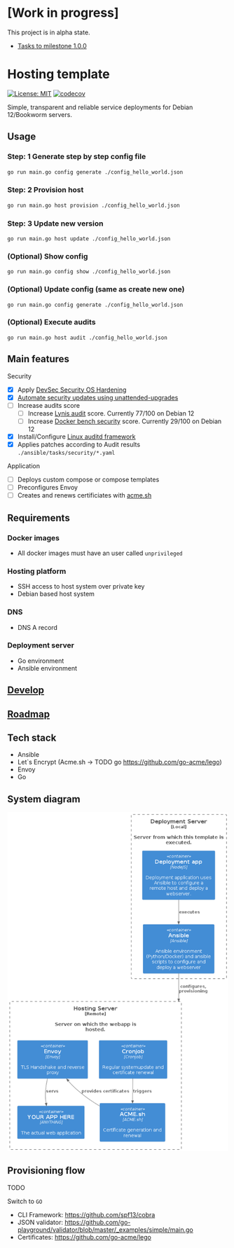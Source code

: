 # [Work in progress]

This project is in alpha state.
- [Tasks to milestone 1.0.0](https://github.com/Trenrod/HostingTemplate/milestone/1)

# Hosting template

[![License: MIT](https://cdn.prod.website-files.com/5e0f1144930a8bc8aace526c/65dd9eb5aaca434fac4f1c34_License-MIT-blue.svg)](/LICENSE)
[![codecov](https://codecov.io/github/Trenrod/HostingTemplate/graph/badge.svg?token=RPN5KMKI2V)](https://codecov.io/github/Trenrod/HostingTemplate)

Simple, transparent and reliable service deployments for Debian 12/Bookworm servers.

## Usage

### Step: 1 Generate step by step config file
```sh
go run main.go config generate ./config_hello_world.json
```

### Step: 2 Provision host
```sh
go run main.go host provision ./config_hello_world.json
```

### Step: 3 Update new version
```shell
go run main.go host update ./config_hello_world.json
```

### (Optional) Show config
```shell
go run main.go config show ./config_hello_world.json
```

### (Optional) Update config (same as create new one)
```shell
go run main.go config generate ./config_hello_world.json
```

### (Optional) Execute audits
```shell
go run main.go host audit ./config_hello_world.json
```

## Main features

Security
- [x] Apply [DevSec Security OS Hardening](https://github.com/dev-sec/ansible-collection-hardening)
- [x] [Automate security updates using unattended-upgrades](https://galaxy.ansible.com/ui/repo/published/hifis/toolkit/content/role/unattended_upgrades/)
- [ ] Increase audits score
	- [ ] Increase [Lynis audit](https://cisofy.com/lynis/#introduction) score. Currently 77/100 on Debian 12
	- [ ] Increase [Docker bench security](https://github.com/docker/docker-bench-security) score. Currently 29/100 on Debian 12
- [x] Install/Configure [Linux auditd framework](https://linux.die.net/man/8/auditd)
- [x] Applies patches according to Audit results `./ansible/tasks/security/*.yaml`

Application
- [ ] Deploys custom compose or compose templates
- [ ] Preconfigures Envoy
- [ ] Creates and renews certificiates with [acme.sh](https://github.com/acmesh-official/acme.sh)

## Requirements

### Docker images
- All docker images must have an user called `unprivileged`

### Hosting platform
- SSH access to host system over private key
- Debian based host system

### DNS
- DNS A record

### Deployment server
- Go environment
- Ansible environment

## [Develop](docs/Develop.md)

## [Roadmap](docs/Roadmap.md)

## Tech stack

- Ansible
- Let`s Encrypt (Acme.sh -> TODO go https://github.com/go-acme/lego)
- Envoy
- Go

## System diagram

![alt text](<docs/Hosting template systemdiagram.png>)

## Provisioning flow

TODO

Switch to `GO`
- CLI Framework: https://github.com/spf13/cobra
- JSON validator: https://github.com/go-playground/validator/blob/master/_examples/simple/main.go
- Certificates: https://github.com/go-acme/lego

